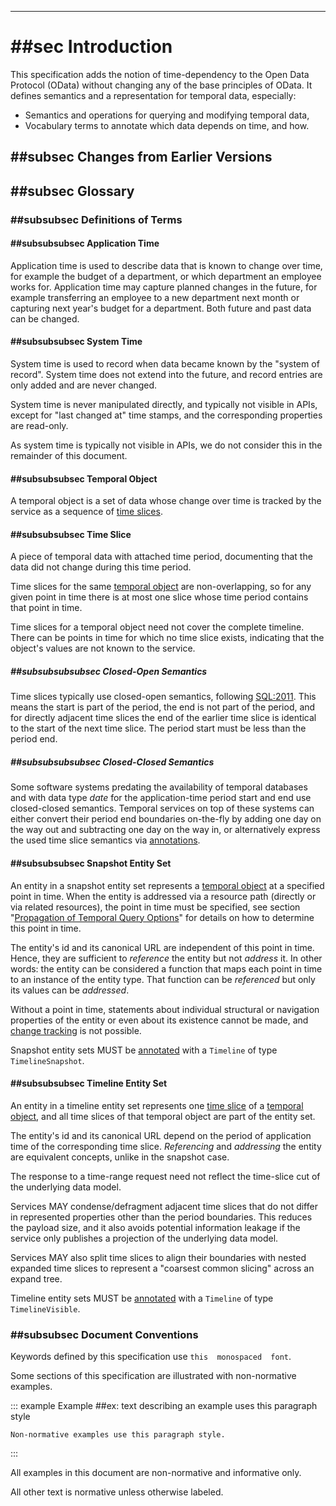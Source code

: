 
-------

# ##sec Introduction

This specification adds the notion of time-dependency to the Open Data
Protocol (OData) without changing any of the base principles of OData.
It defines semantics and a representation for temporal data, especially:

-   Semantics and operations for querying and modifying temporal data,
-   Vocabulary terms to annotate which data depends on time, and how.

## ##subsec Changes from Earlier Versions

<!-- TODO -->
<!-- Describe significant changes from previous differently-numbered Versions, not changes between stages of the current Version -->

## ##subsec Glossary

### ##subsubsec Definitions of Terms

#### ##subsubsubsec Application Time

Application time is used to describe data that is known to change over
time, for example the budget of a department, or which department an
employee works for. Application time may capture planned changes in the
future, for example transferring an employee to a new department next
month or capturing next year's budget for a department. Both future and
past data can be changed.

#### ##subsubsubsec System Time

System time is used to record when data became known by the "system of
record". System time does not extend into the future, and record entries
are only added and are never changed.

System time is never manipulated directly, and typically not visible in
APIs, except for "last changed at" time stamps, and the corresponding
properties are read-only.

As system time is typically not visible in APIs, we do not consider this
in the remainder of this document.

#### ##subsubsubsec Temporal Object

A temporal object is a set of data whose change over time is tracked by
the service as a sequence of [time slices](#TimeSlice).

#### ##subsubsubsec Time Slice

A piece of temporal data with attached time period, documenting that the
data did not change during this time period.

Time slices for the same [temporal object](#TemporalObject)
are non-overlapping, so for any given point in time there is at most one
slice whose time period contains that point in time.

Time slices for a temporal object need not cover the complete timeline.
There can be points in time for which no time slice exists, indicating
that the object's values are not known to the service.

##### ##subsubsubsubsec Closed-Open Semantics

Time slices typically use closed-open semantics, following [SQL:2011](#_SQL).
This means the start is part of the period, the end is not part of the
period, and for directly adjacent time slices the end of the earlier
time slice is identical to the start of the next time slice. The period
start must be less than the period end.

##### ##subsubsubsubsec Closed-Closed Semantics

Some software systems predating the availability of temporal databases
and with data type *date* for the application-time period start and end
use closed-closed semantics. Temporal services on top of these systems
can either convert their period end boundaries on-the-fly by adding one
day on the way out and subtracting one day on the way in, or
alternatively express the used time slice semantics via
[annotations](#VocabularyforTemporalData).

#### ##subsubsubsec Snapshot Entity Set

An entity in a snapshot entity set represents a [temporal object](#TemporalObject)
at a specified point in time. When the entity is addressed via a
resource path (directly or via related resources), the point in time
must be specified, see section "[Propagation of Temporal Query Options](#PropagationofTemporalQueryOptions)"
for details on how to determine this point in time.

The entity's id and its canonical URL are independent of this point in
time. Hence, they are sufficient to _reference_ the
entity but not _address_ it. In other words: the entity
can be considered a function that maps each point in time to an instance
of the entity type. That function can be _referenced_
but only its values can be _addressed_.

Without a point in time, statements about individual structural or
navigation properties of the entity or even about its existence cannot
be made, and [change tracking](#RequestingChangestoTemporalData)
is not possible.

Snapshot entity sets MUST be [annotated](#VocabularyforTemporalData)
with a `Timeline` of type `TimelineSnapshot`.

#### ##subsubsubsec Timeline Entity Set

An entity in a timeline entity set represents one [time slice](#TimeSlice)
of a [temporal object](#TemporalObject),
and all time slices of that temporal object are part of the entity set.

The entity's id and its canonical URL depend on the period of
application time of the corresponding time slice.
_Referencing_ and _addressing_ the
entity are equivalent concepts, unlike in the snapshot case.

The response to a time-range request need not reflect the time-slice cut
of the underlying data model.

Services MAY condense/defragment adjacent time slices that do not differ
in represented properties other than the period boundaries. This reduces
the payload size, and it also avoids potential information leakage if
the service only publishes a projection of the underlying data model.

Services MAY also split time slices to align their boundaries with
nested expanded time slices to represent a "coarsest common slicing"
across an expand tree.

Timeline entity sets MUST be [annotated](#VocabularyforTemporalData)
with a `Timeline` of type `TimelineVisible`.

### ##subsubsec Document Conventions

Keywords defined by this specification use `this  monospaced  font`.

Some sections of this specification are illustrated with non-normative examples.

::: example
Example ##ex: text describing an example uses this paragraph style
```
Non-normative examples use this paragraph style.
```
:::

All examples in this document are non-normative and informative only.

All other text is normative unless otherwise labeled.

<!--
Here is a customized command line which will generate HTML from the markdown file (named `$$$filename$$$.md`). Line breaks are added for readability only:

```
pandoc -f gfm+tex_math_dollars+fenced_divs+smart
       -t html
       -o $$$filename$$$.html
       -c styles/markdown-styles-v1.7.3b.css
       -c styles/odata.css
       -s
       --mathjax
       --eol=lf
       --wrap=none
       --metadata pagetitle="$$$pagetitle$$$"
       $$$filename$$$.md
```

This uses pandoc $$$pandoc-version$$$ from https://github.com/jgm/pandoc/releases/tag/$$$pandoc-version$$$.
-->
